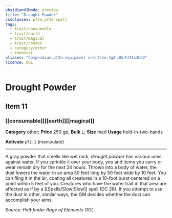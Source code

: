 ```yaml
---
obsidianUIMode: preview
title: "Drought Powder"
cssclasses: pf2e,pf2e-spell
tags:
  - trait/consumable
  - trait/earth
  - trait/magical
  - trait/common
  - category/other
  - remaster
aliases: "Compendium.pf2e.equipment-srd.Item.4gAndhLFJ4Is3NJ2"
license: OGL
---
```

# Drought Powder
## Item 11
### [[consumable]][[earth]][[magical]]

**Category** other; 
**Price** 250 gp; 
**Bulk** L; **Size** med
**Usage** held-in-two-hands

**Activate** `pf2:1` (manipulate)

* * *

A gray powder that smells like wet rock, _drought powder_ has various uses against water. If you sprinkle it over your body, you and items you carry or wear remain dry for the next 24 hours. Thrown into a body of water, the dust lowers the water in an area 50 feet long by 50 feet wide by 10 feet. You can fling it in the air, coating all creatures in a 10-foot burst centered on a point within 5 feet of you. Creatures who have the water trait in that area are affected as if by a [[Spells/Slow|Slow]] spell (DC 28). If you attempt to use the dust in other, similar ways, the GM decides whether the dust can accomplish your aims.

*Source: Pathfinder Rage of Elements*
*OGL*